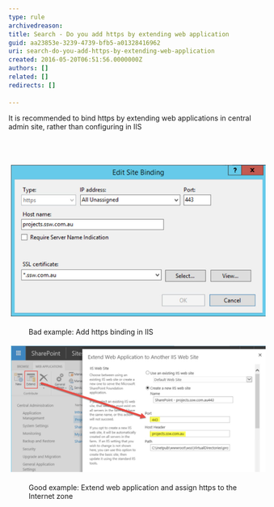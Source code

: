 ```yaml
---
type: rule
archivedreason: 
title: Search - Do you add https by extending web application
guid: aa23853e-3239-4739-bfb5-a01328416962
uri: search-do-you-add-https-by-extending-web-application
created: 2016-05-20T06:51:56.0000000Z
authors: []
related: []
redirects: []

---
```



<p>​​It is recommended to bind https by extending web applications in central admin site, rather than configuring in IIS</p>
<br><excerpt class='endintro'></excerpt><br>
<dl class="ssw15-rteElement-ImageArea"><img src="configurationInIIS.jpg" alt="configurationInIIS.jpg" style="margin:5px;width:653px;" /></dl><dd class="ssw15-rteElement-FigureBad">Bad example: Add https binding in IIS</dd><dl class="ssw15-rteElement-ImageArea"><img src="extendwebapplication.jpg" alt="extendwebapplication.jpg" style="margin:5px;width:808px;" /></dl><dd class="ssw15-rteElement-FigureGood">​Good example: Extend web application and assign https to the Internet zone</dd><p class="ssw15-rteElement-P">​​<br></p>


